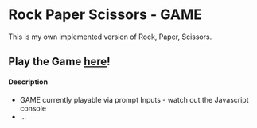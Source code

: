 # Rock Paper Scissors - GAME
This is my own implemented version of Rock, Paper, Scissors.

## Play the Game **[here](https://hadda4.github.io/tic_tac_toe/)**!


#### Description
* GAME currently playable via prompt Inputs - watch out the Javascript console
* ...
